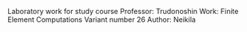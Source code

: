 Laboratory work for study course
Professor: Trudonoshin
Work: Finite Element Computations
Variant number 26
Author: Neikila
